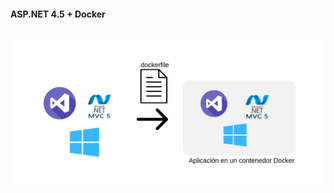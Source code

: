 <h1 class="title" style="display:none">Resultados: Sprint 1 </h1>
<h4 style="text-transform: none;"> ASP.NET 4.5 + Docker </h4>

<img src="media\images\Docker-Net.png" alt="Jenkins" style="margin: 15px 0px;
                                                                            background: none;
                                                                            border: 0;
                                                                            box-shadow: none;">